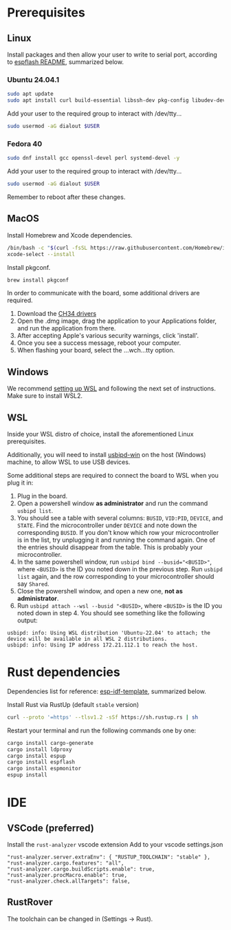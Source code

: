 # Prerequisites

## Linux

Install packages and then allow your user to write to serial port, according to [espflash README](https://github.com/esp-rs/espflash/blob/main/espflash/README.md#permissions-on-linux), summarized below.

### Ubuntu 24.04.1

```bash
sudo apt update
sudo apt install curl build-essential libssh-dev pkg-config libudev-dev -y
```
Add your user to the required group to interact with /dev/tty...
```bash
sudo usermod -aG dialout $USER
```

### Fedora 40

```bash
sudo dnf install gcc openssl-devel perl systemd-devel -y
```
Add your user to the required group to interact with /dev/tty...
```bash
sudo usermod -aG dialout $USER
```

Remember to reboot after these changes.

## MacOS

Install Homebrew and Xcode dependencies.

```bash
/bin/bash -c "$(curl -fsSL https://raw.githubusercontent.com/Homebrew/install/HEAD/install.sh)"
xcode-select --install
```

Install pkgconf.

```bash
brew install pkgconf
```
In order to communicate with the board, some additional drivers are required.

1. Download the [CH34 drivers](https://www.wch-ic.com/downloads/CH34XSER_MAC_ZIP.html)
2. Open the .dmg image, drag the application to your Applications folder, and run the application from there.
3. After accepting Apple's various security warnings, click 'install'.
4. Once you see a success message, reboot your computer.
5. When flashing your board, select the ...wch...tty option.

## Windows

We recommend [setting up WSL](https://learn.microsoft.com/en-us/windows/wsl/install) and following the next set of instructions. Make sure to install WSL2.

## WSL

Inside your WSL distro of choice, install the aforementioned Linux prerequisites.

Additionally, you will need to install [usbipd-win](https://github.com/dorssel/usbipd-win) on the host (Windows) machine, to allow WSL to use USB devices.

Some additional steps are required to connect the board to WSL when you plug it in:

1. Plug in the board.
2. Open a powershell window **as administrator** and run the command `usbipd list`.
3. You should see a table with several columns: `BUSID`, `VID:PID`, `DEVICE`, and `STATE`. Find the microcontroller under `DEVICE` and note down the corresponding `BUSID`. If you don't know which row your microcontroller is in the list, try unplugging it and running the command again. One of the entries should disappear from the table. This is probably your microcontroller.
4. In the same powershell window, run `usbipd bind --busid="<BUSID>"`, where `<BUSID>` is the ID you noted down in the previous step. Run `usbipd list` again, and the row corresponding to your microcontroller should say `Shared`.
5. Close the powershell window, and open a new one, **not as administrator**.
6. Run `usbipd attach --wsl --busid "<BUSID>`, where `<BUSID>` is the ID you noted down in step 4. You should see something like the following output:
```
usbipd: info: Using WSL distribution 'Ubuntu-22.04' to attach; the device will be available in all WSL 2 distributions.
usbipd: info: Using IP address 172.21.112.1 to reach the host.
```

# Rust dependencies

Dependencies list for reference: [esp-idf-template](https://github.com/esp-rs/esp-idf-template#prerequisites), summarized below.

Install Rust via RustUp (default `stable` version)
```bash
curl --proto '=https' --tlsv1.2 -sSf https://sh.rustup.rs | sh
```

Restart your terminal and run the following commands one by one:
```bash
cargo install cargo-generate
cargo install ldproxy
cargo install espup
cargo install espflash
cargo install espmonitor
espup install
```

# IDE

## VSCode (preferred)

Install the `rust-analyzer` vscode extension
Add to your vscode settings.json
```
"rust-analyzer.server.extraEnv": { "RUSTUP_TOOLCHAIN": "stable" },
"rust-analyzer.cargo.features": "all",
"rust-analyzer.cargo.buildScripts.enable": true,
"rust-analyzer.procMacro.enable": true,
"rust-analyzer.check.allTargets": false,
```

## RustRover
The toolchain can be changed in (Settings -> Rust).

